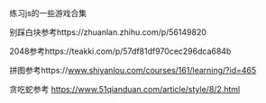 练习js的一些游戏合集

别踩白块参考https://zhuanlan.zhihu.com/p/56149820

2048参考https://teakki.com/p/57df81df970cec296dca684b

拼图参考https://www.shiyanlou.com/courses/161/learning/?id=465

贪吃蛇参考 https://www.51qianduan.com/article/style/8/2.html